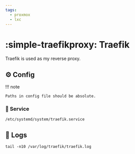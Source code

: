 ```yaml
---
tags:
  - proxmox
  - lxc
---
```

# :simple-traefikproxy: Traefik

Traefik is used as my reverse proxy.

## :gear: Config

!!! note

    Paths in config file should be absolute.

### :handshake: Service

```shell
/etc/systemd/system/traefik.service
```

## :file_folder: Logs

```shell
tail -n10 /var/log/traefik/traefik.log
```

